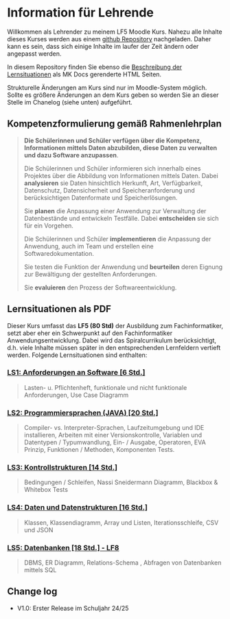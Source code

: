# Information für Lehrende

Willkommen als Lehrender zu meinem LF5 Moodle Kurs. Nahezu alle Inhalte dieses Kurses werden aus einem [github Repository](https://github.com/jtuttas/LF5) nachgeladen. Daher kann es sein, dass sich einige Inhalte im laufer der Zeit ändern oder angepasst werden.

In diesem Repository finden Sie ebenso die [Beschreibung der Lernsituationen](https://jtuttas.github.io/LF5/site/) als MK Docs gerenderte HTML Seiten.

Strukturelle Änderungen am Kurs sind nur im Moodle-System möglich. Sollte es größere Änderungen an dem Kurs geben so werden Sie an dieser Stelle im Chanelog (siehe unten) aufgeführt.

## Kompetenzformulierung gemäß Rahmenlehrplan

>**Die Schülerinnen und Schüler verfügen über die Kompetenz, Informationen mittels
Daten abzubilden, diese Daten zu verwalten und dazu Software anzupassen**.
>
>Die Schülerinnen und Schüler informieren sich innerhalb eines Projektes über die Abbildung
von Informationen mittels Daten. Dabei **analysieren** sie Daten hinsichtlich Herkunft, Art,
Verfügbarkeit, Datenschutz, Datensicherheit und Speicheranforderung und berücksichtigen
Datenformate und Speicherlösungen.
>
>Sie **planen** die Anpassung einer Anwendung zur Verwaltung der Datenbestände und entwickeln Testfälle. Dabei **entscheiden** sie sich für ein Vorgehen.
>
>Die Schülerinnen und Schüler **implementieren** die Anpassung der Anwendung, auch im
Team und erstellen eine Softwaredokumentation.
>
>Sie testen die Funktion der Anwendung und **beurteilen** deren Eignung zur Bewältigung der
gestellten Anforderungen.
>
> Sie **evaluieren** den Prozess der Softwareentwicklung.

## Lernsituationen als PDF

Dieser Kurs umfasst das **LF5 (80 Std)** der Ausbildung zum Fachinformatiker, setzt aber eher ein Schwerpunkt auf den Fachinformatiker Anwendungsentwicklung. Dabei wird das Spiralcurrikulum berücksichtigt, d.h. viele Inhalte müssen später in den entsprechenden Lernfeldern vertieft werden. Folgende Lernsituationen sind enthalten:

### [LS1: Anforderungen an Software [6 Std.]](https://raw.githubusercontent.com/jtuttas/LF5/master/pdfs/LS1.md.pdf)

> Lasten- u. Pflichtenheft, funktionale und nicht funktionale Anforderungen, Use Case Diagramm

### [LS2: Programmiersprachen (JAVA) [20 Std.]](https://raw.githubusercontent.com/jtuttas/LF5/master/pdfs/LS2.md.pdf)

> Compiler- vs. Interpreter-Sprachen, Laufzeitumgebung und IDE installieren, Arbeiten mit einer Versionskontrolle, Variablen und Datentypen / Typumwandlung, Ein- / Ausgabe, Operatoren, EVA Prinzip,  Funktionen / Methoden, Komponenten Tests.

### [LS3: Kontrollstrukturen [14 Std.]](https://raw.githubusercontent.com/jtuttas/LF5/master/pdfs/LS3.md.pdf)

> Bedingungen / Schleifen, Nassi Sneidermann Diagramm, Blackbox & Whitebox Tests

### [LS4: Daten und Datenstrukturen [16 Std.]](https://raw.githubusercontent.com/jtuttas/LF5/master/pdfs/LS4.md.pdf)

> Klassen, Klassendiagramm, Array und Listen, Iterationsschleife, CSV und JSON

### [LS5: Datenbanken [18 Std.] - LF8](https://raw.githubusercontent.com/jtuttas/LF5/master/pdfs/LS5.md.pdf)

> DBMS, ER Diagramm, Relations-Schema , Abfragen von Datenbanken mittels SQL

## Change log

- V1.0: Erster Release im Schuljahr 24/25
